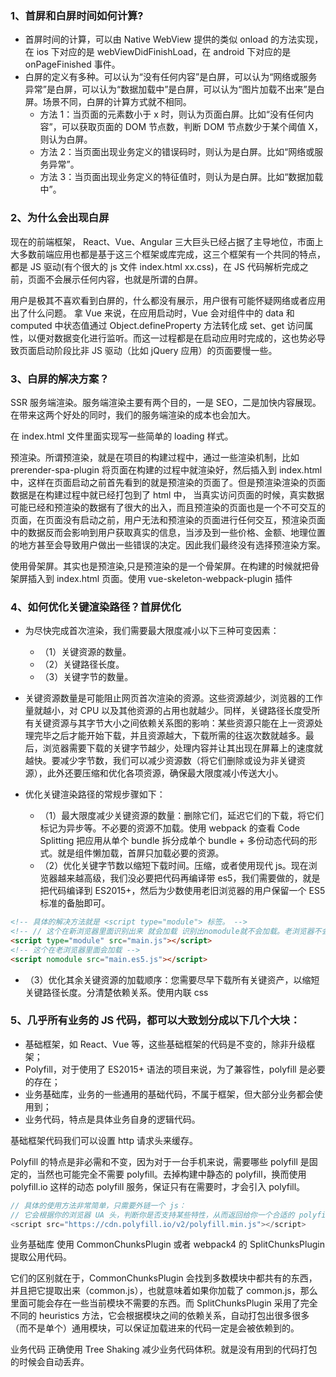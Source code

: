 ### 1、首屏和白屏时间如何计算?

- 首屏时间的计算，可以由 Native WebView 提供的类似 onload 的方法实现，在 ios 下对应的是 webViewDidFinishLoad，在 android 下对应的是 onPageFinished 事件。
- 白屏的定义有多种。可以认为“没有任何内容”是白屏，可以认为“网络或服务异常”是白屏，可以认为“数据加载中”是白屏，可以认为“图片加载不出来”是白屏。场景不同，白屏的计算方式就不相同。
  - 方法 1：当页面的元素数小于 x 时，则认为页面白屏。比如“没有任何内容”，可以获取页面的 DOM 节点数，判断 DOM 节点数少于某个阈值 X，则认为白屏。
  - 方法 2：当页面出现业务定义的错误码时，则认为是白屏。比如“网络或服务异常”。
  - 方法 3：当页面出现业务定义的特征值时，则认为是白屏。比如“数据加载中”。

### 2、为什么会出现白屏

现在的前端框架， React、Vue、Angular 三大巨头已经占据了主导地位，市面上大多数前端应用也都是基于这三个框架或库完成，这三个框架有一个共同的特点，都是 JS 驱动(有个很大的 js 文件 index.html xx.css)，在 JS 代码解析完成之前，页面不会展示任何内容，也就是所谓的白屏。

用户是极其不喜欢看到白屏的，什么都没有展示，用户很有可能怀疑网络或者应用出了什么问题。 拿 Vue 来说，在应用启动时，Vue 会对组件中的 data 和 computed 中状态值通过 Object.defineProperty 方法转化成 set、get 访问属性，以便对数据变化进行监听。而这一过程都是在启动应用时完成的，这也势必导致页面启动阶段比非 JS 驱动（比如 jQuery 应用）的页面要慢一些。

### 3、白屏的解决方案？

SSR 服务端渲染。服务端渲染主要有两个目的，一是 SEO，二是加快内容展现。 在带来这两个好处的同时，我们的服务端渲染的成本也会加大。

在 index.html 文件里面实现写一些简单的 loading 样式。

预渲染。所谓预渲染，就是在项目的构建过程中，通过一些渲染机制，比如 prerender-spa-plugin 将页面在构建的过程中就渲染好，然后插入到 index.html 中，这样在页面启动之前首先看到的就是预渲染的页面了。但是预渲染渲染的页面数据是在构建过程中就已经打包到了 html 中， 当真实访问页面的时候，真实数据可能已经和预渲染的数据有了很大的出入，而且预渲染的页面也是一个不可交互的页面，在页面没有启动之前，用户无法和预渲染的页面进行任何交互，预渲染页面中的数据反而会影响到用户获取真实的信息，当涉及到一些价格、金额、地理位置的地方甚至会导致用户做出一些错误的决定。因此我们最终没有选择预渲染方案。

使用骨架屏。其实也是预渲染,只是预渲染的是一个骨架屏。在构建的时候就把骨架屏插入到 index.html 页面。使用 vue-skeleton-webpack-plugin 插件

### 4、如何优化关键渲染路径？首屏优化

- 为尽快完成首次渲染，我们需要最大限度减小以下三种可变因素：

  - （1）关键资源的数量。
  - （2）关键路径长度。
  - （3）关键字节的数量。

- 关键资源数量是可能阻止网页首次渲染的资源。这些资源越少，浏览器的工作量就越小，对 CPU 以及其他资源的占用也就越少。同样，关键路径长度受所有关键资源与其字节大小之间依赖关系图的影响：某些资源只能在上一资源处理完毕之后才能开始下载，并且资源越大，下载所需的往返次数就越多。最后，浏览器需要下载的关键字节越少，处理内容并让其出现在屏幕上的速度就越快。要减少字节数，我们可以减少资源数（将它们删除或设为非关键资源），此外还要压缩和优化各项资源，确保最大限度减小传送大小。

- 优化关键渲染路径的常规步骤如下：
  - （1）最大限度减少关键资源的数量：删除它们，延迟它们的下载，将它们标记为异步等。不必要的资源不加载。使用 webpack 的查看 Code Splitting 把应用从单个 bundle 拆分成单个 bundle + 多份动态代码的形式。就是组件懒加载，首屏只加载必要的资源。
  - （2）优化关键字节数以缩短下载时间。压缩，或者使用现代 js。现在浏览器越来越高级，我们没必要把代码再编译带 es5，我们需要做的，就是把代码编译到 ES2015+，然后为少数使用老旧浏览器的用户保留一个 ES5 标准的备胎即可。

```html
<!-- 具体的解决方法就是 <script type="module"> 标签。 -->
<!-- // 这个在新浏览器里面识别出来 就会加载 识别出nomodule就不会加载。老浏览器不会加载 -->
<script type="module" src="main.js"></script>
<!-- 这个在老浏览器里面会加载 -->
<script nomodule src="main.es5.js"></script>
```

- （3）优化其余关键资源的加载顺序：您需要尽早下载所有关键资产，以缩短关键路径长度。分清楚依赖关系。使用内联 css

### 5、几乎所有业务的 JS 代码，都可以大致划分成以下几个大块：

- 基础框架，如 React、Vue 等，这些基础框架的代码是不变的，除非升级框架；
- Polyfill，对于使用了 ES2015+ 语法的项目来说，为了兼容性，polyfill 是必要的存在；
- 业务基础库，业务的一些通用的基础代码，不属于框架，但大部分业务都会使用到；
- 业务代码，特点是具体业务自身的逻辑代码。

基础框架代码我们可以设置 http 请求头来缓存。

Polyfill 的特点是非必需和不变，因为对于一台手机来说，需要哪些 polyfill 是固定的，当然也可能完全不需要 polyfill。去掉构建中静态的 polyfill，换而使用 polyfill.io 这样的动态 polyfill 服务，保证只有在需要时，才会引入 polyfill。

```js
// 具体的使用方法非常简单，只需要外链一个 js：
// 它会根据你的浏览器 UA 头，判断你是否支持某些特性，从而返回给你一个合适的 polyfill。
<script src="https://cdn.polyfill.io/v2/polyfill.min.js"></script>
```

业务基础库 使用 CommonChunksPlugin 或者 webpack4 的 SplitChunksPlugin 提取公用代码。

它们的区别就在于，CommonChunksPlugin 会找到多数模块中都共有的东西，并且把它提取出来（common.js），也就意味着如果你加载了 common.js，那么里面可能会存在一些当前模块不需要的东西。而 SplitChunksPlugin 采用了完全不同的 heuristics 方法，它会根据模块之间的依赖关系，自动打包出很多很多（而不是单个）通用模块，可以保证加载进来的代码一定是会被依赖到的。

业务代码 正确使用 Tree Shaking 减少业务代码体积。就是没有用到的代码打包的时候会自动丢弃。
